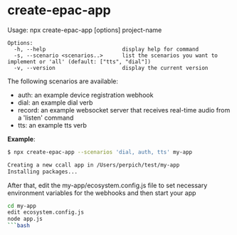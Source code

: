 # create-epac-app 

Usage: npx create-epac-app [options] project-name
```
Options:
  -h, --help                        display help for command
  -s, --scenario <scenarios..>      list the scenarios you want to implement or 'all' (default: ["tts", "dial"])
  -v, --version                     display the current version
```

The following scenarios are available:
- auth: an example device registration webhook
- dial: an example dial verb
- record: an example websocket server that receives real-time audio from a 'listen' command 
- tts: an example tts verb

**Example**: 

```bash
$ npx create-epac-app --scenarios 'dial, auth, tts' my-app

Creating a new ccall app in /Users/perpich/test/my-app
Installing packages...
```
After that, edit the my-app/ecosystem.config.js file to set necessary environment variables for the webhooks and then start your app

```bash
cd my-app
edit ecosystem.config.js
node app.js
```bash